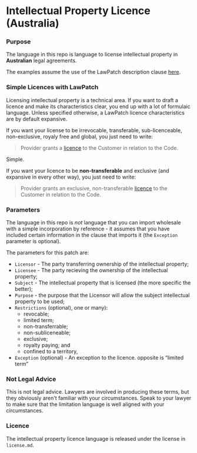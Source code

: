 # Intellectual Property Licence (Australia)

### Purpose

The language in this repo is language to license intellectual property in **Australian** legal agreements.

The examples assume the use of the LawPatch description clause <a href="https://github.com/lawpatch/lawpatch-docs" target="_blank">here</a>.

### Simple Licences with LawPatch

Licensing intellectual property is a technical area.  If you want to draft a licence and make its characteristics clear, you end up with a lot of formulaic language.  Unless specified otherwise, a LawPatch licence characteristics are by default expansive.

If you want your license to be irrevocable, transferable, sub-licenceable, non-exclusive, royaly free and global, you just need to write:

> Provider grants a <a href="" target="_blank">licence</a> to the Customer in relation to the Code.

Simple.

If you want your licence to be **non-transferable** and exclusive (and expansive in every other way), you just need to write:

> Provider grants an exclusive, non-transferable <a href="" target="_blank">licence</a> to the Customer in relation to the Code.

### Parameters

The language in this repo is *not* language that you can import wholesale with a simple incorporation by reference - it assumes that you have included certain information in the clause that imports it (the `Exception` parameter is optional).

The parameters for this patch are:

- `Licensor` - The party transferring ownership of the intellectual property;
- `Licensee` - The party recieving the ownership of the intellectual property;
- `Subject` - The intellectual property that is licensed (the more specific the better); 
- `Purpose` - the purpose that the Licensor will allow the subject intellectual property to be used;
- `Restrictions` (optional), one or many):
    - revocable;
    - limited term;
    - non-transferrable;
    - non-subliceneable;
    - exclusive;
    - royalty paying; and
    - confined to a territory,
- `Exception` (optional) - An exception to the licence.
opposite is “limited term”

### Not Legal Advice

This is not legal advice.  Lawyers are involved in producing these terms, but they obviously aren't familiar with your circumstances.  Speak to your lawyer to make sure that the limitation language is well aligned with your circumstances.

### Licence

The intellectual property licence language is released under the license in `license.md`.

